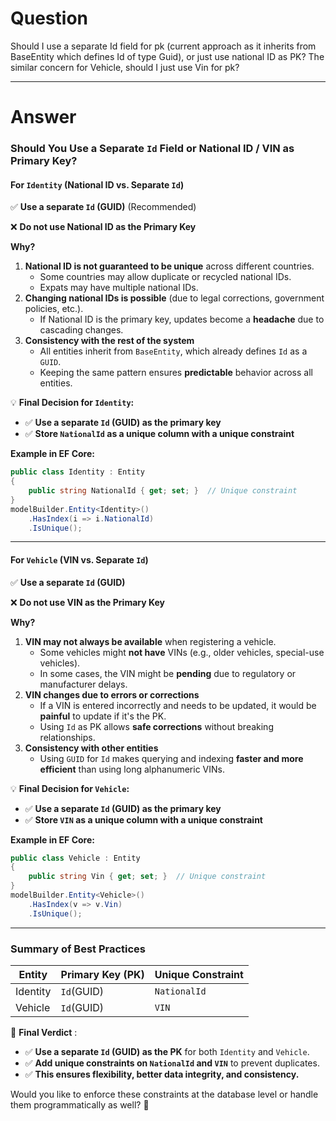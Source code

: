 # Question

Should I use a separate Id field for pk (current approach as it inherits from BaseEntity which defines Id of type Guid), or just use national ID as PK? The similar concern for Vehicle, should I just use Vin for pk?

---

# Answer

### **Should You Use a Separate `Id` Field or National ID / VIN as Primary Key?**

#### **For `Identity` (National ID vs. Separate `Id`)**

✅ **Use a separate `Id` (GUID)** (Recommended)

❌ **Do not use National ID as the Primary Key**

**Why?**

1. **National ID is not guaranteed to be unique** across different countries.
   * Some countries may allow duplicate or recycled national IDs.
   * Expats may have multiple national IDs.
2. **Changing national IDs is possible** (due to legal corrections, government policies, etc.).
   * If National ID is the primary key, updates become a **headache** due to cascading changes.
3. **Consistency with the rest of the system**
   * All entities inherit from `BaseEntity`, which already defines `Id` as a `GUID`.
   * Keeping the same pattern ensures **predictable** behavior across all entities.

💡 **Final Decision for `Identity`:**

* ✅ **Use a separate `Id` (GUID) as the primary key**
* ✅ **Store `NationalId` as a unique column with a unique constraint**

**Example in EF Core:**

```csharp
public class Identity : Entity
{
    public string NationalId { get; set; }  // Unique constraint
}
modelBuilder.Entity<Identity>()
    .HasIndex(i => i.NationalId)
    .IsUnique();
```

---

#### **For `Vehicle` (VIN vs. Separate `Id`)**

✅ **Use a separate `Id` (GUID)**

❌ **Do not use VIN as the Primary Key**

**Why?**

1. **VIN may not always be available** when registering a vehicle.
   * Some vehicles might **not have** VINs (e.g., older vehicles, special-use vehicles).
   * In some cases, the VIN might be **pending** due to regulatory or manufacturer delays.
2. **VIN changes due to errors or corrections**
   * If a VIN is entered incorrectly and needs to be updated, it would be **painful** to update if it's the PK.
   * Using `Id` as PK allows **safe corrections** without breaking relationships.
3. **Consistency with other entities**
   * Using `GUID` for `Id` makes querying and indexing **faster and more efficient** than using long alphanumeric VINs.

💡 **Final Decision for `Vehicle`:**

* ✅ **Use a separate `Id` (GUID) as the primary key**
* ✅ **Store `VIN` as a unique column with a unique constraint**

**Example in EF Core:**

```csharp
public class Vehicle : Entity
{
    public string Vin { get; set; }  // Unique constraint
}
modelBuilder.Entity<Vehicle>()
    .HasIndex(v => v.Vin)
    .IsUnique();
```

---

### **Summary of Best Practices**

| Entity   | Primary Key (PK) | Unique Constraint |
| -------- | ---------------- | ----------------- |
| Identity | `Id`(GUID)     | `NationalId`    |
| Vehicle  | `Id`(GUID)     | `VIN`           |

🚀  **Final Verdict** :

* ✅ **Use a separate `Id` (GUID) as the PK** for both `Identity` and `Vehicle`.
* ✅ **Add unique constraints on `NationalId` and `VIN`** to prevent duplicates.
* ✅ **This ensures flexibility, better data integrity, and consistency.**

Would you like to enforce these constraints at the database level or handle them programmatically as well? 🚀
